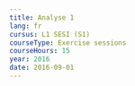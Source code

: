 ```yaml
---
title: Analyse 1
lang: fr
cursus: L1 SESI (S1)
courseType: Exercise sessions
courseHours: 15
year: 2016
date: 2016-09-01
---
```

